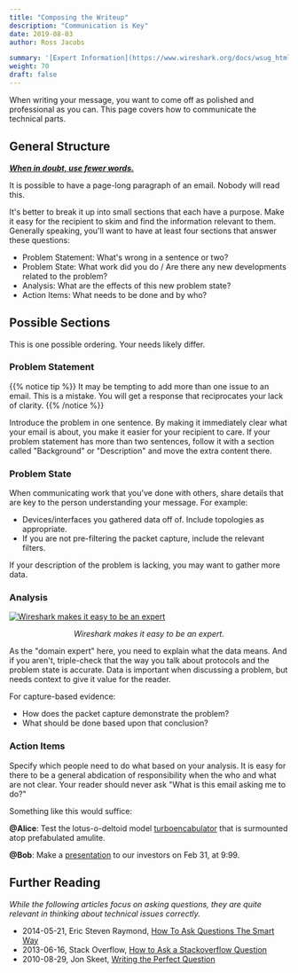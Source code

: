 ```yaml
---
title: "Composing the Writeup"
description: "Communication is Key"
date: 2019-08-03
author: Ross Jacobs

summary: '[Expert Information](https://www.wireshark.org/docs/wsug_html_chunked/ChAdvExpert.html)'
weight: 70
draft: false
---
```


When writing your message, you want to come off as polished and professional as you can.
This page covers how to communicate the technical parts.

## General Structure

<u>___When in doubt, use fewer words.___</u>

It is possible to have a page-long paragraph of an email. Nobody will read this.

It's better to break it up into small sections that each have a purpose.
Make it easy for the recipient to skim and find the information relevant to them.
Generally speaking, you'll want to have at least four sections that answer these questions:

* Problem Statement: What's wrong in a sentence or two?
* Problem State: What work did you do / Are there any new developments related to the problem?
* Analysis: What are the effects of this new problem state?
* Action Items: What needs to be done and by who?

## Possible Sections

This is one possible ordering. Your needs likely differ.

### Problem Statement

{{% notice tip %}}
It may be tempting to add more than one issue to an email. This is a mistake.
You will get a response that reciprocates your lack of clarity.
{{% /notice %}}

Introduce the problem in one sentence. By making it immediately clear what your email is about, you make it easier for your recipient to care.
If your problem statement has more than two sentences, follow it with a section called "Background" or "Description" and move the extra content there.

### Problem State

When communicating work that you've done with others, share details
that are key to the person understanding your message. For example:

* Devices/interfaces you gathered data off of. Include topologies as
appropriate.
* If you are not pre-filtering the packet capture, include the relevant filters.

If your description of the problem is lacking, you may want to gather more data.

### Analysis

<a href="https://www.wireshark.org/docs/wsug_html_chunked/ChAdvExpert.html"><img src="https://dl.dropboxusercontent.com/s/1lmpu4e3uu9yplm/wireshark_expert_item.cmp.png" alt="Wireshark makes it easy to be an expert"></a>

<p style="text-align:center"><i>Wireshark makes it easy to be an expert.</i></p>

As the "domain expert" here, you need to explain what the data means. And if you aren't, triple-check that the way you talk about protocols and the problem state is accurate. Data is important when discussing a problem, but needs context to give it value for the reader.

For capture-based evidence:

* How does the packet capture demonstrate the problem?
* What should be done based upon that conclusion?

### Action Items

Specify which people need to do what based on your analysis. It is easy for there to be a general abdication of responsibility when the who and what are not clear.
Your reader should never ask "What is this email asking me to do?"

Something like this would suffice:

**@Alice**: Test the lotus-o-deltoid model [turboencabulator](https://en.wikipedia.org/wiki/Turboencabulator) that is surmounted atop prefabulated amulite.

**@Bob**: Make a [presentation](https://www.youtube.com/watch?v=Ac7G7xOG2Ag) to our investors on Feb 31, at 9:99.

## Further Reading

_While the following articles focus on asking questions, they are quite relevant in thinking about technical issues correctly._

* 2014-05-21, Eric Steven Raymond, [How To Ask Questions The Smart Way](http://www.catb.org/~esr/faqs/smart-questions.html)
* 2013-06-16, Stack Overflow, [How to Ask a Stackoverflow Question](https://stackoverflow.com/help/how-to-ask)
* 2010-08-29, Jon Skeet, [Writing the Perfect Question](https://codeblog.jonskeet.uk/2010/08/29/writing-the-perfect-question/)
